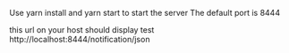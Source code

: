 Use yarn install and yarn start to start the server
The default port is 8444

this url on your host should display test
http://localhost:8444/notification/json